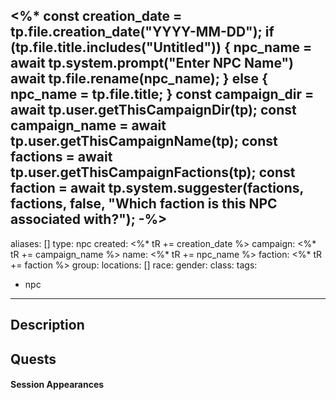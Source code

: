 <%*
	const creation_date = tp.file.creation_date("YYYY-MM-DD");
	if (tp.file.title.includes("Untitled")) {
		npc_name = await tp.system.prompt("Enter NPC Name")
		await tp.file.rename(npc_name);
	} else {
		npc_name = tp.file.title;
	}
	const campaign_dir = await tp.user.getThisCampaignDir(tp);
	const campaign_name = await tp.user.getThisCampaignName(tp);
	const factions = await tp.user.getThisCampaignFactions(tp);
	const faction = await tp.system.suggester(factions, factions, false, "Which faction is this NPC associated with?");
-%>
---
aliases: []
type: npc
created: <%* tR += creation_date %>
campaign: <%* tR += campaign_name %>
name: <%* tR += npc_name %>
faction: <%* tR += faction %>
group:
locations: []
race:
gender:
class:
tags:
 - npc
---

## Description

## Quests
<!-- QueryToSerialize: TASK FROM "<%* tR += campaign_dir %>/Quests" WHERE !completed AND contains(outlinks, [[<%* tR += npc_name %>]]) -->

#### Session Appearances
<!-- QueryToSerialize: LIST FROM [[<%* tR += npc_name %>]] WHERE file.folder = "<%* tR += campaign_dir %>/Sessions" -->




